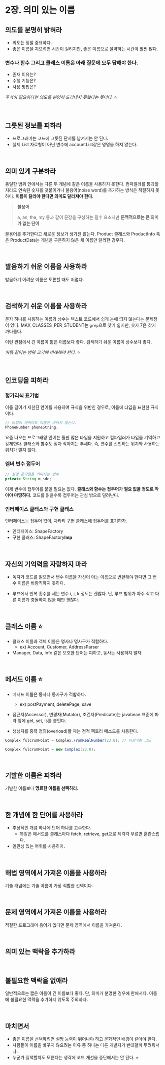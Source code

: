 # 2장. 의미 있는 이름

## 의도를 분명히 밝혀라

- 의도는 정말 중요하다.
- 좋은 이름을 지으려면 시간이 걸리지만, 좋은 이름으로 절약하는 시간이 훨씬 많다.

### 변수나 함수 그리고 클래스 이름은 아래 질문에 모두 답해야 한다.

- 존재 이유는?
- 수행 기능은?
- 사용 방법은?

_주석이 필요하다면 의도를 분명히 드러내지 못했다는 뜻이다._ ⭐

<br>

## 그릇된 정보를 피하라

- 프로그래머는 코드에 그릇된 단서를 남겨서는 안 된다.
- 실제 List 자료형이 아닌 변수에 accountList같은 명명을 하지 않는다.

<br>

## 의미 있게 구분하라

동일한 범위 안에서는 다른 두 개념에 같은 이름을 사용하지 못한다.
컴파일러를 통과할지라도 연속된 숫자를 덧붙이거나 불용어(noise word)를 추가하는 방식은 적절하지 못하다. **이름이 달라야 한다면 의미도 달라져야 한다.**

> **불용어**
>
> a, an, the, my 등과 같이 문장을 구성하는 필수 요소지만 **문맥적으로는 큰 의미가 없는 단어**

불용어를 추가한다고 새로운 정보가 생기진 않는다. Product 클래스와 ProductInfo 혹은 ProductData는 개념을 구분하지 않은 채 이름만 달리한 경우다.

<br>

## 발음하기 쉬운 이름을 사용하라

발음하기 어려운 이름은 토론할 때도 어렵다.

<br>

## 검색하기 쉬운 이름을 사용하라

문자 하나를 사용하는 이름과 상수는 텍스트 코드에서 쉽게 눈에 띄지 않는다는 문제점이 있다.
MAX_CLASSES_PER_STUDENT는 `grep`으로 찾기 쉽지만, 숫자 7은 찾기 까다롭다.

이런 관점에서 긴 이름이 짧은 이름보다 좋다. 검색하기 쉬운 이름이 상수보다 좋다.

_이름 길이는 범위 크기에 비례해야 한다._ ⭐

<br>

## 인코딩을 피하라

### 헝가리식 표기법

이름 길이가 제한된 언어를 사용하여 규칙을 위반한 경우로, 이름에 타입을 표현한 규칙이다.

```java
// 타입이 바뀌어도 이름은 바뀌지 않는다.
PhoneNumber phoneString;
```

요즘 나오는 프로그래밍 언어는 훨씬 많은 타입을 지원하고 컴파일러가 타입을 기억하고 강제한다.
클래스와 함수도 점차 작아지는 추세다. 즉, 변수를 선언하는 위치와 사용하는 위치가 멀지 않다.

### 멤버 변수 접두어

```java
// 설명 문자열을 의미하는 변수
private String m_sdc;
```

이제 변수에 접두어를 붙일 필요는 없다. **클래스와 함수는 접두어가 필요 없을 정도로 작아야 마땅하다.**
코드를 읽을수록 접두어는 관심 밖으로 밀려난다.

### 인터페이스 클래스와 구현 클래스

인터페이스는 접두어 없이, 차라리 구현 클래스에 접두어를 표기하자.

- 인터페이스: ShapeFactory
- 구현 클래스: ShapeFactory**Imp**

<br>

## 자신의 기억력을 자랑하지 마라

- 독자가 코드를 읽으면서 변수 이름을 자신이 아는 이름으로 변환해야 한다면 그 변수 이름은 바람직하지 못하다.

- 루프에서 반복 횟수를 세는 변수 i, j, k 정도는 괜찮다. 단, 루프 범위가 아주 작고 다른 이름과 충돌하지 않을 때만 괜찮다.

<br>

## 클래스 이름 ⭐

- 클래스 이름과 객체 이름은 명사나 명사구가 적합하다.
  - ex) Account, Customer, AddressParser
- Manager, Data, Info 같은 모호한 단어는 피하고, 동사는 사용하지 말자.

<br>

## 메서드 이름 ⭐

- 메서드 이름은 동사나 동사구가 적합하다.
  - ex) postPayment, deletePage, save
- 접근자(Accessor), 변경자(Mutator), 조건자(Predicate)는 javabean 표준에 따라 앞에 get, set, is를 붙인다.

- 생성자를 중복 정의(overload)할 때는 정적 팩토리 메소드를 사용한다.

```java
Complex fulcrumPoint = Complex.FromRealNumber(23.0); // 바람직한 코드

Complex fulcrumPoint = new Complex(23.0);
```

<br>

## 기발한 이름은 피하라

기발한 이름보다 **명료한 이름을 선택하라.**

<br>

## 한 개념에 한 단어를 사용하라

- 추상적인 개념 하나에 단어 하나를 고수한다.
  - 똑같은 메서드를 클래스마다 fetch, retrieve, get으로 제각각 부르면 혼란스럽다.
- 일관성 있는 어휘를 사용하자.

<br>

## 해법 영역에서 가져온 이름을 사용하라

기술 개념에는 기술 이름이 가장 적합한 선택이다.

<br>

## 문제 영역에서 가져온 이름을 사용하라

적절한 프로그래머 용어가 없다면 문제 영역에서 이름을 가져온다.

<br>

## 의미 있는 맥락을 추가하라

<br>

## 불필요한 맥락을 없애라

일반적으로는 짧은 이름이 긴 이름보다 좋다. 단, 의미가 분명한 경우에 한해서다. 이름에 불필요한 맥락을 추가하지 않도록 주의하자.

<br>

## 마치면서

- 좋은 이름을 선택하려면 설명 능력이 뛰어나야 하고 문화적인 배경이 같아야 한다.
- 사람들이 이름을 바꾸지 않으려는 이유 중 하나는 다른 개발자가 반대할까 두려워서다.
- 누군가 질책할지도 모른다는 생각에 코드 개선을 중단해서는 안 된다. ⭐
